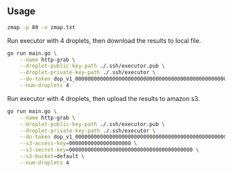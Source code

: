 ## Usage

```bash
zmap -p 80 -o zmap.txt
```

Run executor with 4 droplets, then download the results to local file.

```bash
go run main.go \
    --name http-grab \
    --droplet-public-key-path ./.ssh/executor.pub \
    --droplet-private-key-path ./.ssh/executor \
    --do-token dop_v1_0000000000000000000000000000000000000000000000000000000000000000 \
    --num-droplets 4
```

Run executor with 4 droplets, then upload the results to amazon s3.

```bash
go run main.go \
    --name http-grab \
    --droplet-public-key-path ./.ssh/executor.pub \
    --droplet-private-key-path ./.ssh/executor \
    --do-token dop_v1_0000000000000000000000000000000000000000000000000000000000000000 \
    --s3-access-key=00000000000000000000 \
    --s3-secret-key=0000000000000000000000000000000000000000 \
    --s3-bucket=default \
    --num-droplets 4
```